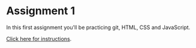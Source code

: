 
# Assignment 1

In this first assignment you'll be practicing git, HTML, CSS and JavaScript.

[Click here for instructions](assignment_1).

